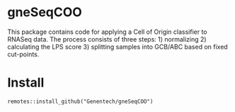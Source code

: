 # gneSeqCOO

This package contains code for applying a Cell of Origin classifier to RNASeq data. The process consists of three steps: 
	1) normalizing
	2) calculating the LPS score
	3) splitting samples into GCB/ABC based on fixed cut-points.

# Install

```
remotes::install_github("Genentech/gneSeqCOO")
```